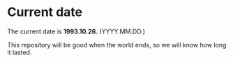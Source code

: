 # Current date

The current date is **1993.10.26.** (YYYY.MM.DD.)

This repository will be good when the world ends, so we will know how long it lasted.